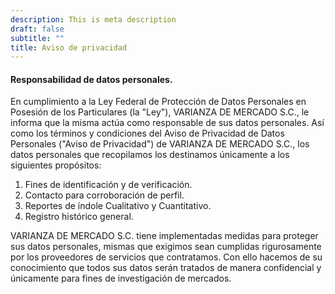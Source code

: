 ```yaml
---
description: This is meta description
draft: false
subtitle: ""
title: Aviso de privacidad
---
```


#### Responsabilidad de datos personales.

En cumplimiento a la Ley Federal de Protección de Datos Personales en Posesión de los Particulares (la "Ley"), VARIANZA DE MERCADO S.C., le informa que la misma actúa como responsable de sus datos personales. Así como los términos y condiciones del Aviso de Privacidad de Datos Personales ("Aviso de Privacidad") de VARIANZA DE MERCADO S.C., los datos personales que recopilamos los destinamos únicamente a los siguientes propósitos:

1. Fines de identificación y de verificación.
2. Contacto para corroboración de perfil.
3. Reportes de índole Cualitativo y Cuantitativo.
4. Registro histórico general.

VARIANZA DE MERCADO S.C. tiene implementadas medidas para proteger sus datos personales, mismas que exigimos sean cumplidas rigurosamente por los proveedores de servicios que contratamos. Con ello hacemos de su conocimiento que todos sus datos serán tratados de manera confidencial y únicamente para fines de investigación de mercados.
